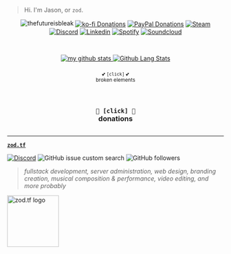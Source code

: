 
> Hi. I'm Jason, or `zod`. 

<div align="center"> 
  
  
![thefutureisbleak](https://user-images.githubusercontent.com/16076573/222304718-ad241b68-c945-4346-8f85-40bc7e6c8376.png)
[<img align="center" alt="ko-fi Donations" src="https://img.shields.io/badge/Ko--fi-F16061?style=for-the-badge&logo=ko-fi&logoColor=white"/>][ko-fi]
[<img align="center" alt="PayPal Donations" src="https://img.shields.io/badge/PayPal-00457C?style=for-the-badge&logo=paypal&logoColor=white"/>][paypal]
[<img align="center" alt="Steam" src="https://img.shields.io/badge/Steam-144475.svg?&style=for-the-badge&logo=steam&logoColor=white" />][steam]
[<img align="center" alt="Discord" src="https://img.shields.io/badge/Discord-5560E9.svg?&style=for-the-badge&logo=discord&logoColor=white" />][discord]
[<img align="center" alt="Linkedin" src="https://img.shields.io/badge/Linkedin-0956A2.svg?&style=for-the-badge&logo=linkedin&logoColor=white" />][linkedin]
[<img align="center" alt="Spotify" src="https://img.shields.io/badge/Spotify-0D5F2A.svg?&style=for-the-badge&logo=spotify&logoColor=white" />][spotify]
[<img align="center" alt="Soundcloud" src="https://img.shields.io/badge/SoundCloud-FF3300.svg?style=for-the-badge&logo=soundcloud&logoColor=white" />][soundcloud]


<br />
  
</div>  

<div align="center">
  
[![my github stats](https://github-readme-stats.vercel.app/api?username=zudsniper&theme=transparent&show_icons=true&include_all_commits=true&count_private=true&hide_rank=false&custom_title=statistics&line_height=24&hide_title=true&text_bold=true&card_width=420&ring_color=f34b7d&text_color=007ec4&icon_color=f34b7d&border_color=69b7df) ![Github Lang Stats](https://github-readme-stats.vercel.app/api/top-langs/?username=zudsniper&theme=transparent&layout=compact&langs_count=8&include_all_commits=true&count_private=true&hide_title=true&text_bold=true&card_width=360&text_color=007ec4&border_color=69b7df)](https://zod.tf)


<details><summary style="list-style: none; cursor: pointer;"><sub>💕 <code>[click]</code> 💕 <br>broken elements</sub></summary></h3>

### 🎶🎵 $i'm$ $listening$ $to$ 🎶🎵  
  
<p><a target="_blank" href="https://open.spotify.com/user/dohflip7mdboclrx7m1kjjdp1"><img alt="Spotify" src="https://spotify-now-playing-poggers.vercel.app/api/spotify?background_color=0a0e12&amp;border_color=16c60c"  data-canonical-src="https://spotify-now-playing-poggers.vercel.app/api/spotify?background_color=0a0e12&border_color=16c60c" style="max-width: 100%;"></a></p>
  
 
### 🎧🎤 $phantom$ $fanboy$  🎸🎹  
[<img align="center" alt="Hyperfollow" src="https://img.shields.io/badge/Streaming-78004D?style=for-the-badge&logo=LMMS&logoColor=white" />][hyperfollow]
[<img align="center" alt="Spotify" src="https://img.shields.io/badge/Spotify-0D5F2A?&style=for-the-badge&logo=spotify&logoColor=white" />][spotify]
[<img align="center" alt="Soundcloud" src="https://img.shields.io/badge/SoundCloud-FF3300?style=for-the-badge&logo=soundcloud&logoColor=white" />][soundcloud]  
  
<hr>
  
### `zod.mge.tf`  
![server status](https://img.shields.io/website?down_color=FF0000&down_message=down&label=zod.tf%20servers&logo=codeigniter&logoColor=FFFFFF&style=for-the-badge&up_message=up&url=https%3A%2F%2Fzod.tf)
[![Discord](https://img.shields.io/badge/Discord-7289DA?style=for-the-badge&logo=discord&logoColor=white)](https://discord.gg/zodtf)      
a small but growing set of gameservers frequented by some regulars of my discord.   
**all mge _for now._**  <br>  
[![server icon](https://imgur.com/er0fdbh.gif)][zodtf_servers]    

</div>
  
</details>
<br><br>

<div align="center">
<details><summary style="list-style: none; cursor: pointer;"><h3><code>🎁 [click] 🎀</code><br>donations</summary></h3>   



### 💙 SUPPORT ME 💗 
[![Donate](https://img.shields.io/static/v1?label=&message=Donate&color=ff69b4&logo=Github+Sponsors&logoColor=ffffff)](https://zod.tf/donate) 
[![Steam Items](https://img.shields.io/static/v1?label=&message=Steam+Items&color=informational&logo=Github+Sponsors&logoColor=ffffff)](https://zod.tf/donate_items)  
[![Donate](https://i.imgur.com/fn4LSmC.png)](https://donate.contenthell.earth/)   
  
</div>  
  
</details>

<hr>

<b><a target="_blank" href="https://gh.zod.tf"><code>zod.tf</code></a></b> 

[![Discord](https://img.shields.io/discord/974855479975100487?label=tf2%20discord&color=9F2B68)](https://discord.gg/zodtf)  ![GitHub issue custom search](https://img.shields.io/github/issues-search?color=F8C8DC&label=issues&query=involves%3Azudsniper)  ![GitHub followers](https://img.shields.io/github/followers/zudsniper?style=social)  

> _fullstack development, server administration, web design, branding creation, musical composition & performance, video editing, and more probably_   

<a href="https://zod.tf/"><img src="https://i.imgur.com/oWKeLQq.gif" alt="zod.tf logo" width="120px" style="max-width: 100%;"></a>

[twitter]: https://twitter.com/phantom_fanboy
[youtube]: https://www.youtube.com/watch?v=SYbEESxS1hc
[instagram]: https://instagram.com/jasonmcelhenney
[steam]: https://steamcommunity.com/id/zodtf/
[discord]: https://discord.com/users/260934923261706260
[linkedin]: https://www.linkedin.com/in/jason-mcelhenney/
[spotify]: https://open.spotify.com/artist/5Mk9cuBiZw5pJiBoS4RngO?si=Z_bTzHyiSS6sCAaFXBAWEw
[soundcloud]: https://soundcloud.com/phantom-fanboy
[hyperfollow]: https://phantomfanboy.com
[paypal]: https://paypal.me/zudsniper
[ko-fi]: https://ko-fi.com/zodtf
[zodtf_servers]: https://discord.gg/zodtf


